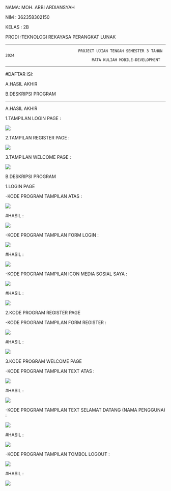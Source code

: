 NAMA: MOH. ARBI ARDIANSYAH

NIM : 362358302150

KELAS : 2B

PRODI :TEKNOLOGI REKAYASA PERANGKAT LUNAK

---

                                    PROJECT UJIAN TENGAH SEMESTER 3 TAHUN 2024
                                          MATA KULIAH MOBILE-DEVELOPMENT

---


#DAFTAR ISI:

A.HASIL AKHIR

B.DESKRIPSI PROGRAM

---


A.HASIL AKHIR

1.TAMPILAN LOGIN PAGE :

![](image/loginPage.png)

2.TAMPILAN REGISTER PAGE :

![](image/registerPage.png)

3.TAMPILAN WELCOME PAGE :

![](image/welcomePage.png)


B.DESKRIPSI PROGRAM

1.LOGIN PAGE

-KODE PROGRAM TAMPILAN ATAS :

![](image/code1.png)

#HASIL :

![](image/g1.png)

-KODE PROGRAM TAMPILAN FORM LOGIN :

![](image/code2.png)

#HASIL :

![](image/g2.png)

-KODE PROGRAM TAMPILAN ICON MEDIA SOSIAL SAYA :

![](image/code3.png)

#HASIL :

![](image/g3.png)

2.KODE PROGRAM REGISTER PAGE

-KODE PROGRAM TAMPILAN FORM REGISTER :

![](image/code4.png)

#HASIL :

![](image/g4.png)

3.KODE PROGRAM  WELCOME PAGE

-KODE PROGRAM TAMPILAN TEXT ATAS :

![](image/code5.png)

#HASIL :

![](image/g5.png)

-KODE PROGRAM TAMPILAN TEXT SELAMAT DATANG (NAMA PENGGUNA) :

![](image/code6.png)

#HASIL :

![](image/g6.png)

-KODE PROGRAM TAMPILAN TOMBOL LOGOUT :

![](image/code7.png)

#HASIL :

![](image/g7.png)